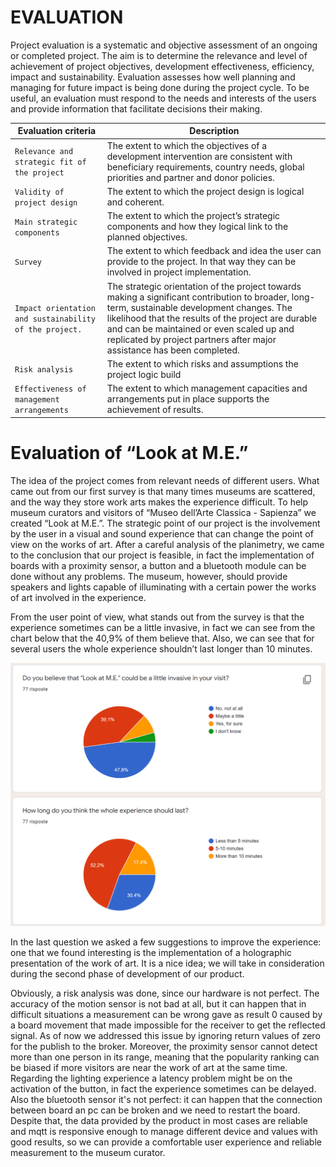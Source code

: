 # EVALUATION

Project evaluation is a systematic and objective assessment of an ongoing or completed project. The aim is to determine the relevance and level of achievement of project objectives, development effectiveness, efficiency, impact and sustainability.  Evaluation assesses how well planning and managing for future impact is being done during the project cycle. To be useful, an evaluation must respond to the needs and interests of the users and provide information that facilitate decisions their making.

|Evaluation criteria                  |Description                          |
|-----------------------------|-------------------------------|
|`Relevance and strategic fit of the project` |The extent to which the objectives of a development intervention are consistent with beneficiary requirements, country needs, global priorities and partner and donor policies.|            
|`Validity of project design  ` |The extent to which the project design is logical and coherent.|
|`Main strategic components ` |The extent to which the project’s strategic components and how they logical link to the planned objectives.|
|`Survey ` |The extent to which feedback and idea the user can provide to the project. In that way they can be involved in project implementation. |            
|`Impact orientation and sustainability of the project.` |The strategic orientation of the project towards making a significant contribution to broader, long-term, sustainable development changes. The likelihood that the results of the project are durable and can be maintained or even scaled up and replicated by project partners after major assistance has been completed.  |
|`Risk analysis ` |The extent to which risks and assumptions the project logic build |
|`Effectiveness of management arrangements ` |The extent to which management capacities and arrangements put in place supports the achievement of results. |




# Evaluation of “Look at M.E.”

The idea of the project comes from relevant needs of different users. What came out from our first survey is that many times museums are scattered, and the way they store work arts makes the experience difficult. To help museum curators and visitors of “Museo dell’Arte Classica - Sapienza” we created “Look at M.E.”.  The strategic point of our project is the involvement by the user in a visual and sound experience that can change the point of view on the works of art.  After a careful analysis of the planimetry, we came to the conclusion that our project is feasible, in fact the implementation of boards with a proximity sensor, a button and a bluetooth module can be done without any problems. The museum, however, should provide speakers and lights capable of illuminating with a certain power the works of art involved in the experience.

From the user point of view, what stands out from the survey is that the experience sometimes can be a little invasive, in fact we can see from the chart below that the 40,9% of them believe that. Also, we can see that for several users the whole experience shouldn’t last longer than 10 minutes.

![Survey](https://github.com/giovanniruocco/smartmuseum/blob/master/images/Survey.PNG)

In the last question we asked a few suggestions to improve the experience: one that we found interesting is the implementation of a holographic presentation of the work of art. It is a nice idea; we will take in consideration during the second phase of development of our product.

Obviously, a risk analysis was done, since our hardware is not perfect. The accuracy of the motion sensor is not bad at all, but it can happen that in difficult situations a measurement can be wrong gave as result 0 caused by a board movement that made impossible for the receiver to get the reflected signal. As of now we addressed this issue by ignoring return values of zero for the publish to the broker. Moreover, the proximity sensor cannot detect more than one person in its range, meaning that the popularity ranking can be biased if more visitors are near the work of art at the same time. Regarding the lighting experience a latency problem might be on the activation of the button, in fact the experience sometimes can be delayed. Also the bluetooth sensor it's not perfect: it can happen that the connection between board an pc can be broken and we need to restart the board. Despite that, the data provided by the product in most cases are reliable and mqtt is responsive enough to manage different device and values with good results, so we can provide a comfortable user experience and reliable measurement to the museum curator.
